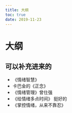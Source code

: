 ```yaml
---
title: 大纲
toc: true
date: 2019-11-23
---
```

# 大纲


## 可以补充进来的

- 《情绪智慧》
- 卡巴金的《正念》
- 《情绪管理》曾仕强
- 《给情绪多点时间》 挺好的
- 《掌控情绪，从来不靠忍》
